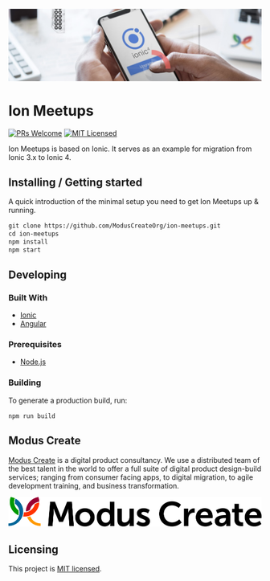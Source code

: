 [![Logo of the project](./images/blog-header.png)](https://moduscreate.com)

# Ion Meetups

[![PRs Welcome](https://img.shields.io/badge/PRs-welcome-brightgreen.svg?style=flat-square)](http://makeapullrequest.com)
[![MIT Licensed](https://img.shields.io/badge/license-MIT-blue.svg?style=flat-square)](https://github.com/ModusCreateOrg/ion-meetups/blob/master/LICENSE)

Ion Meetups is based on Ionic. It serves as an example for migration from Ionic 3.x to Ionic 4.

## Installing / Getting started

A quick introduction of the minimal setup you need to get Ion Meetups up &
running.

```shell
git clone https://github.com/ModusCreateOrg/ion-meetups.git
cd ion-meetups
npm install
npm start
```

## Developing

### Built With

* [Ionic](https://ionicframework.com)
* [Angular](https://angular.io)

### Prerequisites

* [Node.js](https://nodejs.org/en)

### Building

To generate a production build, run:

```shell
npm run build
```

## Modus Create

[Modus Create](https://moduscreate.com) is a digital product consultancy. We use a distributed team of the best talent in the world to offer a full suite of digital product design-build services; ranging from consumer facing apps, to digital migration, to agile development training, and business transformation.

[![Modus Create](./images/modus.logo.svg)](https://moduscreate.com)

## Licensing

This project is [MIT licensed](./LICENSE).
